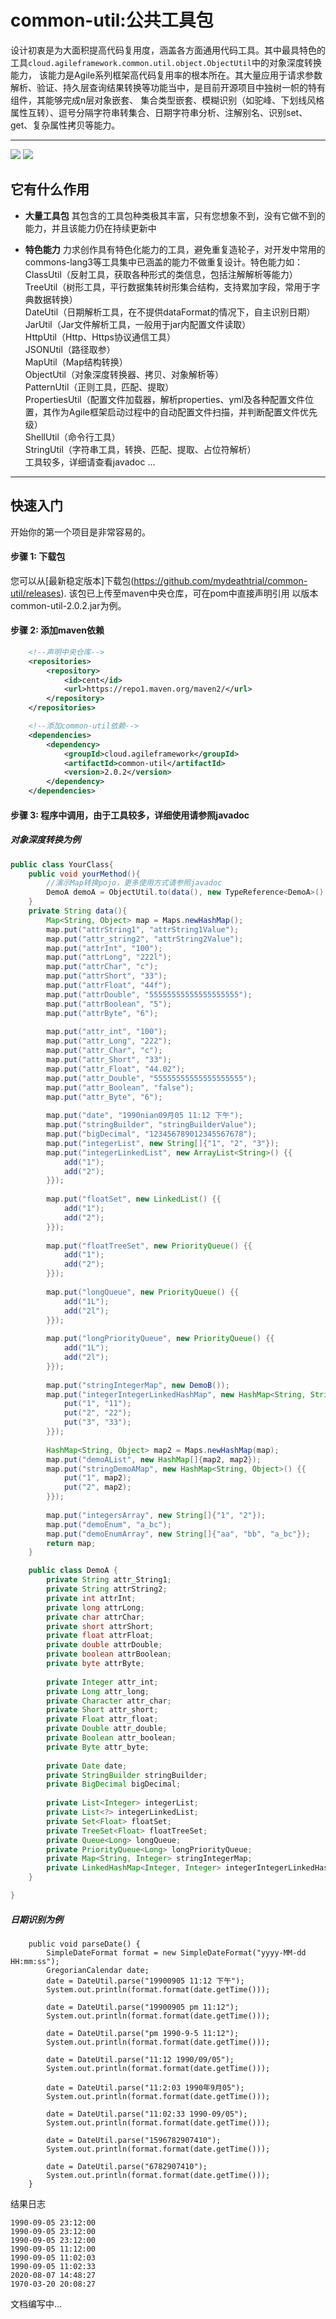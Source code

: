 # common-util:公共工具包
设计初衷是为大面积提高代码复用度，涵盖各方面通用代码工具。其中最具特色的工具`cloud.agileframework.common.util.object.ObjectUtil`中的对象深度转换能力，
该能力是Agile系列框架高代码复用率的根本所在。其大量应用于请求参数解析、验证、持久层查询结果转换等功能当中，是目前开源项目中独树一帜的特有组件，其能够完成n层对象嵌套、
集合类型嵌套、模糊识别（如驼峰、下划线风格属性互转）、逗号分隔字符串转集合、日期字符串分析、注解别名、识别set、get、复杂属性拷贝等能力。

----
[![](https://img.shields.io/badge/common--lang3-LATEST-yellow)](https://img.shields.io/badge/common--lang3-LATEST-yellow)
[![](https://img.shields.io/badge/build-maven-green)](https://img.shields.io/badge/build-maven-green)


## 它有什么作用

* **大量工具包**
其包含的工具包种类极其丰富，只有您想象不到，没有它做不到的能力，并且该能力仍在持续更新中

* **特色能力**
力求创作具有特色化能力的工具，避免重复造轮子，对开发中常用的commons-lang3等工具集中已涵盖的能力不做重复设计。特色能力如：
<br> ClassUtil（反射工具，获取各种形式的类信息，包括注解解析等能力）
<br> TreeUtil（树形工具，平行数据集转树形集合结构，支持累加字段，常用于字典数据转换）
<br> DateUtil（日期解析工具，在不提供dataFormat的情况下，自主识别日期）
<br> JarUtil（Jar文件解析工具，一般用于jar内配置文件读取）
<br> HttpUtil（Http、Https协议通信工具）
<br> JSONUtil（路径取参）
<br> MapUtil（Map结构转换）
<br> ObjectUtil（对象深度转换器、拷贝、对象解析等）
<br> PatternUtil（正则工具，匹配、提取）
<br> PropertiesUtil（配置文件加载器，解析properties、yml及各种配置文件位置，其作为Agile框架启动过程中的自动配置文件扫描，并判断配置文件优先级）
<br> ShellUtil（命令行工具）
<br> StringUtil（字符串工具，转换、匹配、提取、占位符解析）
<br> 工具较多，详细请查看javadoc ...

-------
## 快速入门
开始你的第一个项目是非常容易的。

#### 步骤 1: 下载包
您可以从[最新稳定版本]下载包(https://github.com/mydeathtrial/common-util/releases).
该包已上传至maven中央仓库，可在pom中直接声明引用
以版本common-util-2.0.2.jar为例。

#### 步骤 2: 添加maven依赖
```xml
    <!--声明中央仓库-->
    <repositories>
        <repository>
            <id>cent</id>
            <url>https://repo1.maven.org/maven2/</url>
        </repository>
    </repositories>

    <!--添加common-util依赖-->
    <dependencies>
        <dependency>
            <groupId>cloud.agileframework</groupId>
            <artifactId>common-util</artifactId>
            <version>2.0.2</version>
        </dependency>
    </dependencies>
```
#### 步骤 3: 程序中调用，由于工具较多，详细使用请参照javadoc
##### 对象深度转换为例
```java
public class YourClass{
    public void yourMethod(){
        //演示Map转换pojo，更多使用方式请参照javadoc
        DemoA demoA = ObjectUtil.to(data(), new TypeReference<DemoA>() {});
    }
    private String data(){
        Map<String, Object> map = Maps.newHashMap();
        map.put("attrString1", "attrString1Value");
        map.put("attr_string2", "attrString2Value");
        map.put("attrInt", "100");
        map.put("attrLong", "222l");
        map.put("attrChar", "c");
        map.put("attrShort", "33");
        map.put("attrFloat", "44f");
        map.put("attrDouble", "55555555555555555555");
        map.put("attrBoolean", "5");
        map.put("attrByte", "6");
        
        map.put("attr_int", "100");
        map.put("attr_Long", "222");
        map.put("attr_Char", "c");
        map.put("attr_Short", "33");
        map.put("attr_Float", "44.02");
        map.put("attr_Double", "55555555555555555555");
        map.put("attr_Boolean", "false");
        map.put("attr_Byte", "6");
        
        map.put("date", "1990nian09月05 11:12 下午");
        map.put("stringBuilder", "stringBuilderValue");
        map.put("bigDecimal", "123456789012345567678");
        map.put("integerList", new String[]{"1", "2", "3"});
        map.put("integerLinkedList", new ArrayList<String>() {{
            add("1");
            add("2");
        }});
        
        map.put("floatSet", new LinkedList() {{
            add("1");
            add("2");
        }});
        
        map.put("floatTreeSet", new PriorityQueue() {{
            add("1");
            add("2");
        }});
        
        map.put("longQueue", new PriorityQueue() {{
            add("1L");
            add("2l");
        }});
        
        map.put("longPriorityQueue", new PriorityQueue() {{
            add("1L");
            add("2l");
        }});
        
        map.put("stringIntegerMap", new DemoB());
        map.put("integerIntegerLinkedHashMap", new HashMap<String, String>() {{
            put("1", "11");
            put("2", "22");
            put("3", "33");
        }});
        
        HashMap<String, Object> map2 = Maps.newHashMap(map);
        map.put("demoAList", new HashMap[]{map2, map2});
        map.put("stringDemoAMap", new HashMap<String, Object>() {{
            put("1", map2);
            put("2", map2);
        }});
        
        map.put("integersArray", new String[]{"1", "2"});
        map.put("demoEnum", "a_bc");
        map.put("demoEnumArray", new String[]{"aa", "bb", "a_bc"});
        return map;
    }

    public class DemoA {
        private String attr_String1;
        private String attrString2;
        private int attrInt;
        private long attrLong;
        private char attrChar;
        private short attrShort;
        private float attrFloat;
        private double attrDouble;
        private boolean attrBoolean;
        private byte attrByte;
    
        private Integer attr_int;
        private Long attr_long;
        private Character attr_char;
        private Short attr_short;
        private Float attr_float;
        private Double attr_double;
        private Boolean attr_boolean;
        private Byte attr_byte;
    
        private Date date;
        private StringBuilder stringBuilder;
        private BigDecimal bigDecimal;
    
        private List<Integer> integerList;
        private List<?> integerLinkedList;
        private Set<Float> floatSet;
        private TreeSet<Float> floatTreeSet;
        private Queue<Long> longQueue;
        private PriorityQueue<Long> longPriorityQueue;
        private Map<String, Integer> stringIntegerMap;
        private LinkedHashMap<Integer, Integer> integerIntegerLinkedHashMap;
    }

}
```
##### 日期识别为例
```
    public void parseDate() {
        SimpleDateFormat format = new SimpleDateFormat("yyyy-MM-dd HH:mm:ss");
        GregorianCalendar date;
        date = DateUtil.parse("19900905 11:12 下午");
        System.out.println(format.format(date.getTime()));

        date = DateUtil.parse("19900905 pm 11:12");
        System.out.println(format.format(date.getTime()));

        date = DateUtil.parse("pm 1990-9-5 11:12");
        System.out.println(format.format(date.getTime()));

        date = DateUtil.parse("11:12 1990/09/05");
        System.out.println(format.format(date.getTime()));

        date = DateUtil.parse("11:2:03 1990年9月05");
        System.out.println(format.format(date.getTime()));

        date = DateUtil.parse("11:02:33 1990-09/05");
        System.out.println(format.format(date.getTime()));

        date = DateUtil.parse("1596782907410");
        System.out.println(format.format(date.getTime()));

        date = DateUtil.parse("6782907410");
        System.out.println(format.format(date.getTime()));
    }
```
结果日志
```
1990-09-05 23:12:00
1990-09-05 23:12:00
1990-09-05 23:12:00
1990-09-05 11:12:00
1990-09-05 11:02:03
1990-09-05 11:02:33
2020-08-07 14:48:27
1970-03-20 20:08:27
```
文档编写中...